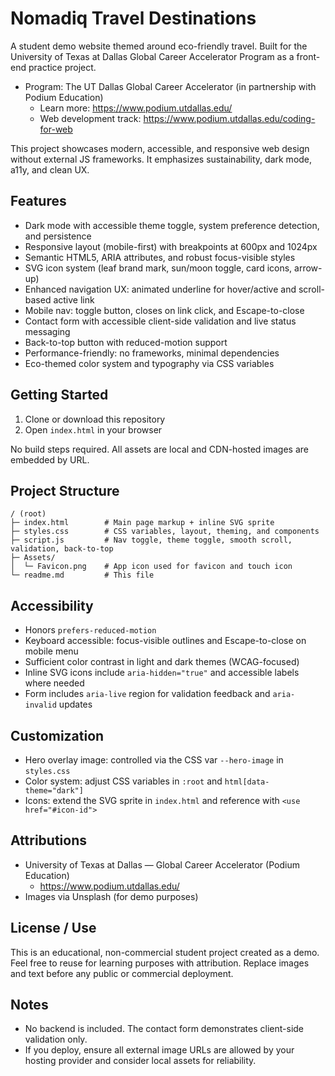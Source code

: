 # Nomadiq Travel Destinations

A student demo website themed around eco-friendly travel. Built for the University of Texas at Dallas Global Career Accelerator Program as a front-end practice project.

- Program: The UT Dallas Global Career Accelerator (in partnership with Podium Education)
  - Learn more: https://www.podium.utdallas.edu/
  - Web development track: https://www.podium.utdallas.edu/coding-for-web

This project showcases modern, accessible, and responsive web design without external JS frameworks. It emphasizes sustainability, dark mode, a11y, and clean UX.

## Features

- Dark mode with accessible theme toggle, system preference detection, and persistence
- Responsive layout (mobile-first) with breakpoints at 600px and 1024px
- Semantic HTML5, ARIA attributes, and robust focus-visible styles
- SVG icon system (leaf brand mark, sun/moon toggle, card icons, arrow-up)
- Enhanced navigation UX: animated underline for hover/active and scroll-based active link
- Mobile nav: toggle button, closes on link click, and Escape-to-close
- Contact form with accessible client-side validation and live status messaging
- Back-to-top button with reduced-motion support
- Performance-friendly: no frameworks, minimal dependencies
- Eco-themed color system and typography via CSS variables

## Getting Started

1. Clone or download this repository
2. Open `index.html` in your browser

No build steps required. All assets are local and CDN-hosted images are embedded by URL.

## Project Structure

```
/ (root)
├─ index.html        # Main page markup + inline SVG sprite
├─ styles.css        # CSS variables, layout, theming, and components
├─ script.js         # Nav toggle, theme toggle, smooth scroll, validation, back-to-top
├─ Assets/
│  └─ Favicon.png    # App icon used for favicon and touch icon
└─ readme.md         # This file
```

## Accessibility

- Honors `prefers-reduced-motion`
- Keyboard accessible: focus-visible outlines and Escape-to-close on mobile menu
- Sufficient color contrast in light and dark themes (WCAG-focused)
- Inline SVG icons include `aria-hidden="true"` and accessible labels where needed
- Form includes `aria-live` region for validation feedback and `aria-invalid` updates

## Customization

- Hero overlay image: controlled via the CSS var `--hero-image` in `styles.css`
- Color system: adjust CSS variables in `:root` and `html[data-theme="dark"]`
- Icons: extend the SVG sprite in `index.html` and reference with `<use href="#icon-id">`

## Attributions

- University of Texas at Dallas — Global Career Accelerator (Podium Education)
  - https://www.podium.utdallas.edu/
- Images via Unsplash (for demo purposes)

## License / Use

This is an educational, non-commercial student project created as a demo. Feel free to reuse for learning purposes with attribution. Replace images and text before any public or commercial deployment.

## Notes

- No backend is included. The contact form demonstrates client-side validation only.
- If you deploy, ensure all external image URLs are allowed by your hosting provider and consider local assets for reliability.
